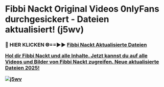 # Fibbi Nackt Original Videos 0nlyFans durchgesickert - Dateien aktualisiert! (j5wv)

<h3>🔴 HIER KLICKEN 🌐==►► <a href="https://tinyurl.com/h6vf6nb8" rel="nofollow">Fibbi Nackt Aktualisierte Dateien

Hol dir Fibbi Nackt und alle Inhalte. Jetzt kannst du auf alle Videos und Bilder von Fibbi Nackt zugreifen. Neue aktualisierte Dateien 2025!

[![j5wv](https://i.imgur.com/sD4kR3V.gif)](https://tinyurl.com/h6vf6nb8)
